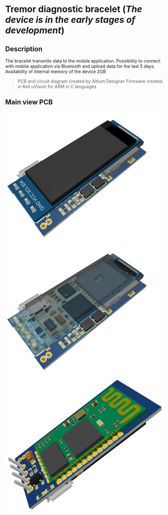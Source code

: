 # Tremor diagnostic bracelet (_The device is in the early stages of development_)
## Description
The bracelet transmits data to the mobile application.  Possibility to connect with mobile application via Bluetooth and upload data for the last 5 days.  Availability of internal memory of the device 2GB
>PCB and circuit diagram created by Altium Designer
>Firmware created in Keil uVision for ARM in C languages

## Main view PCB
![PCB top](https://github.com/dimaib/Accel_bracelet/blob/main/braslet_pcb_1.0/pcb_top_1.png?raw=true)
![PCB top opacity LCD](https://github.com/dimaib/Accel_bracelet/blob/main/braslet_pcb_1.0/pcb_top_2.png?raw=true)
![PCB bottom](https://github.com/dimaib/Accel_bracelet/blob/main/braslet_pcb_1.0/pcb_bottom.png?raw=true)